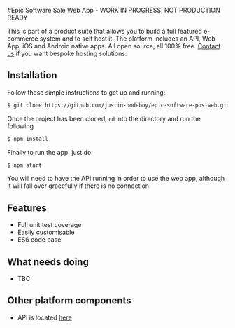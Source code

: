 #Epic Software Sale Web App - WORK IN PROGRESS, NOT PRODUCTION READY

This is part of a product suite that allows you to build a full featured 
e-commerce system and to self host it. The platform includes an API, Web App, iOS and Android native apps.
All open source, all 100% free. [Contact us](mailto:justin@epic-software.co.uk) if you want bespoke hosting solutions.

## Installation

Follow these simple instructions to get up and running:

```bash
$ git clone https://github.com/justin-nodeboy/epic-software-pos-web.git
```
Once the project has been cloned, `cd` into the directory and run the following
```bash
$ npm install
```
Finally to run the app, just do
```bash
$ npm start
```
You will need to have the API running in order to use the web app, although it will fall over gracefully if there is no connection

## Features

* Full unit test coverage
* Easily customisable
* ES6 code base

## What needs doing
* TBC

## Other platform components
* API is located [here](https://github.com/justin-nodeboy/epic-software-pos-api)

